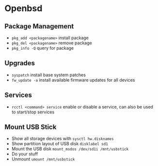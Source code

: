 # Openbsd

## Package Management

* `pkg_add <packagename>` install package
* `pkg_del <packagename>` remove package
* `pkg_info -Q` query for package

## Upgrades
* `syspatch` install base system patches
* `fw_update -a` install available firmware updates for all devices

## Services
* `rcctl <command> service` enable or disable a service, can also be used to start/stop services

## Mount USB Stick

* Show all storage devices with `sysctl hw.disknames`
* Show partition layout of USB disk `disklabel sd1`
* Mount the USB disk `mount_msdos /dev/sd1i /mnt/usbstick`
* Do your stuff
* Unmount `umount /mnt/usbstick`
